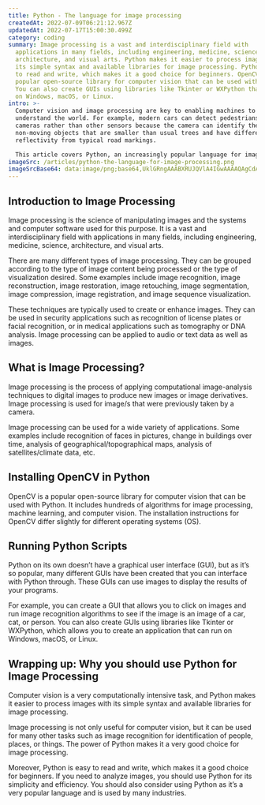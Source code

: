 ```yaml
---
title: Python - The language for image processing
createdAt: 2022-07-09T06:21:12.967Z
updatedAt: 2022-07-17T15:00:30.499Z
category: coding
summary: Image processing is a vast and interdisciplinary field with
  applications in many fields, including engineering, medicine, science,
  architecture, and visual arts. Python makes it easier to process images with
  its simple syntax and available libraries for image processing. Python is easy
  to read and write, which makes it a good choice for beginners. OpenCV is a
  popular open-source library for computer vision that can be used with Python.
  You can also create GUIs using libraries like Tkinter or WXPython that can run
  on Windows, macOS, or Linux.
intro: >-
  Computer vision and image processing are key to enabling machines to
  understand the world. For example, modern cars can detect pedestrians with
  cameras rather than other sensors because the camera can identify them as
  non-moving objects that are smaller than usual trees and have different
  reflectivity from typical road markings. 

  This article covers Python, an increasingly popular language for image processing tasks. It’s a dynamic language like Ruby, which makes it easier to read and write programs. Furthermore, Python includes several useful libraries for image processing such as OpenCV (Computer Vision) and PIL (Python Imaging Library). If you’re new to programming, check out our article on Why Python is a Great First Programming Language.
imageSrc: /articles/python-the-language-for-image-processing.png
imageSrcBase64: data:image/png;base64,UklGRngAAABXRUJQVlA4IGwAAAAQAgCdASoKAAoAAUAmJZgCdAEVzwfm7RoAAP78mzIUbf/WB6hF69CenRGbfNh+Rk8cCzov0sHtSvPGQCvok+vPz1zB3j2OCyT6uOrNbc4PUtOWggS8w3/55E3fOhUJtGYbSaiLUKaykMxRAAA=
---
```


## Introduction to Image Processing

Image processing is the science of manipulating images and the systems and computer software used for this purpose. It is a vast and interdisciplinary field with applications in many fields, including engineering, medicine, science, architecture, and visual arts.

There are many different types of image processing. They can be grouped according to the type of image content being processed or the type of visualization desired. Some examples include image recognition, image reconstruction, image restoration, image retouching, image segmentation, image compression, image registration, and image sequence visualization.

These techniques are typically used to create or enhance images. They can be used in security applications such as recognition of license plates or facial recognition, or in medical applications such as tomography or DNA analysis. Image processing can be applied to audio or text data as well as images.

## What is Image Processing?

Image processing is the process of applying computational image-analysis techniques to digital images to produce new images or image derivatives. Image processing is used for image/s that were previously taken by a camera.

Image processing can be used for a wide variety of applications. Some examples include recognition of faces in pictures, change in buildings over time, analysis of geographical/topographical maps, analysis of satellites/climate data, etc.

## Installing OpenCV in Python

OpenCV is a popular open-source library for computer vision that can be used with Python. It includes hundreds of algorithms for image processing, machine learning, and computer vision. The installation instructions for OpenCV differ slightly for different operating systems (OS).

## Running Python Scripts

Python on its own doesn’t have a graphical user interface (GUI), but as it’s so popular, many different GUIs have been created that you can interface with Python through. These GUIs can use images to display the results of your programs.

For example, you can create a GUI that allows you to click on images and run image recognition algorithms to see if the image is an image of a car, cat, or person. You can also create GUIs using libraries like Tkinter or WXPython, which allows you to create an application that can run on Windows, macOS, or Linux.

## Wrapping up: Why you should use Python for Image Processing

Computer vision is a very computationally intensive task, and Python makes it easier to process images with its simple syntax and available libraries for image processing.

Image processing is not only useful for computer vision, but it can be used for many other tasks such as image recognition for identification of people, places, or things. The power of Python makes it a very good choice for image processing.

Moreover, Python is easy to read and write, which makes it a good choice for beginners. If you need to analyze images, you should use Python for its simplicity and efficiency. You should also consider using Python as it’s a very popular language and is used by many industries.
